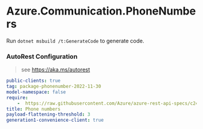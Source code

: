 # Azure.Communication.PhoneNumbers

Run `dotnet msbuild /t:GenerateCode` to generate code.

### AutoRest Configuration
> see https://aka.ms/autorest

``` yaml
public-clients: true
tag: package-phonenumber-2022-11-30
model-namespace: false
require:
    -  https://raw.githubusercontent.com/Azure/azure-rest-api-specs/c24836060a7ac3aa6e6d4eb64d4c69ef801bb9cb/specification/communication/data-plane/PhoneNumbers/readme.md
title: Phone numbers
payload-flattening-threshold: 3
generation1-convenience-client: true
```
